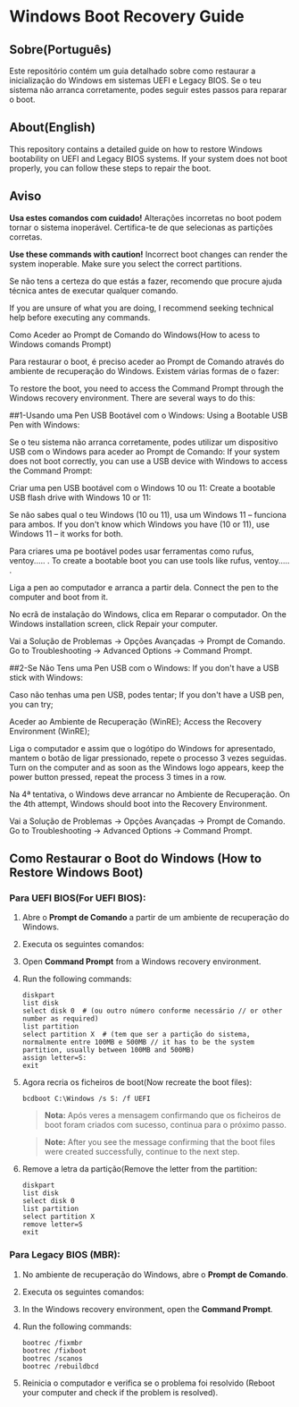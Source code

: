 # Windows Boot Recovery Guide


## Sobre(Português)
Este repositório contém um guia detalhado sobre como restaurar a inicialização do Windows em sistemas UEFI e Legacy BIOS. Se o teu sistema não arranca corretamente, podes seguir estes passos para reparar o boot.

## About(English)
This repository contains a detailed guide on how to restore Windows bootability on UEFI and Legacy BIOS systems. If your system does not boot properly, you can follow these steps to repair the boot.


## Aviso
**Usa estes comandos com cuidado!** Alterações incorretas no boot podem tornar o sistema inoperável. Certifica-te de que selecionas as partições corretas.

**Use these commands with caution!** Incorrect boot changes can render the system inoperable. Make sure you select the correct partitions.

Se não tens a certeza do que estás a fazer, recomendo que procure ajuda técnica antes de executar qualquer comando.

If you are unsure of what you are doing, I recommend seeking technical help before executing any commands.


Como Aceder ao Prompt de Comando do Windows(How to acess to Windows comands Prompt)

Para restaurar o boot, é preciso aceder ao Prompt de Comando através do ambiente de recuperação do Windows. Existem várias formas de o fazer:

To restore the boot, you need to access the Command Prompt through the Windows recovery environment. There are several ways to do this:

##1️-Usando uma Pen USB Bootável com o Windows:
   Using a Bootable USB Pen with Windows:

   Se o teu sistema não arranca corretamente, podes utilizar um dispositivo USB com o Windows para       aceder ao Prompt de Comando:
   If your system does not boot correctly, you can use a USB device with Windows to access the          Command Prompt:

   Criar uma pen USB bootável com o Windows 10 ou 11:
   Create a bootable USB flash drive with Windows 10 or 11:

   Se não sabes qual o teu Windows (10 ou 11), usa um Windows 11 – funciona para ambos.
   If you don't know which Windows you have (10 or 11), use Windows 11 – it works for both.

   Para criares uma pe bootável podes usar ferramentas como rufus, ventoy..... .
   To create a bootable boot you can use tools like rufus, ventoy..... .

   Liga a pen ao computador e arranca a partir dela.
   Connect the pen to the computer and boot from it.

   No ecrã de instalação do Windows, clica em Reparar o computador.
   On the Windows installation screen, click Repair your computer.

   Vai a Solução de Problemas → Opções Avançadas → Prompt de Comando.
   Go to Troubleshooting → Advanced Options → Command Prompt.

##2️-Se Não Tens uma Pen USB com o Windows:
   If you don't have a USB stick with Windows:

   Caso não tenhas uma pen USB, podes tentar;
   If you don't have a USB pen, you can try;

   Aceder ao Ambiente de Recuperação (WinRE);
   Access the Recovery Environment (WinRE);

   Liga o computador e assim que o logótipo do Windows for apresentado, mantem o botão de ligar          pressionado, repete o processo 3 vezes seguidas.
   Turn on the computer and as soon as the Windows logo appears, keep the power button pressed,          repeat the process 3 times in a row.

   Na 4ª tentativa, o Windows deve arrancar no Ambiente de Recuperação.
   On the 4th attempt, Windows should boot into the Recovery Environment.

   Vai a Solução de Problemas → Opções Avançadas → Prompt de Comando.
   Go to Troubleshooting → Advanced Options → Command Prompt.


## Como Restaurar o Boot do Windows (How to Restore Windows Boot)

### **Para UEFI BIOS(For UEFI BIOS):**
1. Abre o **Prompt de Comando** a partir de um ambiente de recuperação do Windows.
2. Executa os seguintes comandos:
   
1. Open **Command Prompt** from a Windows recovery environment.
2. Run the following commands:
   ```
   diskpart
   list disk
   select disk 0  # (ou outro número conforme necessário // or other number as required)
   list partition
   select partition X  # (tem que ser a partição do sistema, normalmente entre 100MB e 500MB // it has to be the system partition, usually between 100MB and 500MB)
   assign letter=S:
   exit
   ```
4. Agora recria os ficheiros de boot(Now recreate the boot files):
   
   ```
   bcdboot C:\Windows /s S: /f UEFI
   ```
   > **Nota:** Após veres a mensagem confirmando que os ficheiros de boot foram criados com sucesso, continua para o próximo passo.
   
   > **Note:** After you see the message confirming that the boot files were created successfully, continue to the next step.

5. Remove a letra da partição(Remove the letter from the partition:
   
   ```
   diskpart
   list disk
   select disk 0
   list partition
   select partition X
   remove letter=S
   exit
   ```


### **Para Legacy BIOS (MBR):**
1. No ambiente de recuperação do Windows, abre o **Prompt de Comando**.
2. Executa os seguintes comandos:

1. In the Windows recovery environment, open the **Command Prompt**.
2. Run the following commands:
   
   ```
   bootrec /fixmbr
   bootrec /fixboot
   bootrec /scanos
   bootrec /rebuildbcd
   ```
4. Reinicia o computador e verifica se o problema foi resolvido (Reboot your computer and check if the problem is resolved).




